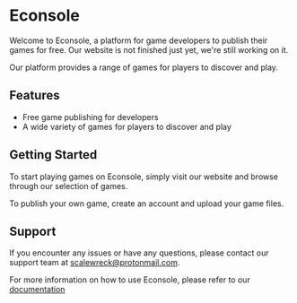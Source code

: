 # Econsole
Welcome to Econsole, a platform for game developers to publish their games for free.
Our website is not finished just yet, we're still working on it.

Our platform provides a range of games for players to discover and play.

## Features
- Free game publishing for developers
- A wide variety of games for players to discover and play

## Getting Started
To start playing games on Econsole, simply visit our website and browse through our selection of games.

To publish your own game, create an account and upload your game files.

## Support
If you encounter any issues or have any questions, please contact our support team at scalewreck@protonmail.com.

For more information on how to use Econsole, please refer to our [documentation](https://econsole-games.gitbook.io/econsole-docs/)

